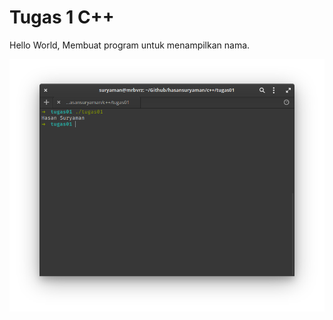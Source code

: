 # Tugas 1 C++ 

Hello World, Membuat program untuk menampilkan nama.

![Tampilkan nama](screen/tugas01-c++.png)
